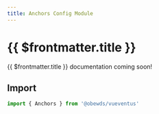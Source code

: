```yaml
---
title: Anchors Config Module
---
```




# {{ $frontmatter.title }}

{{ $frontmatter.title }} documentation coming soon!






## Import

```javascript
import { Anchors } from '@obewds/vueventus'
```
